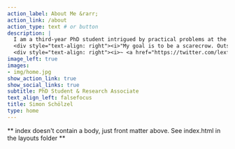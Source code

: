 ```yaml
---
action_label: About Me &rarr;
action_link: /about
action_type: text # or button 
description: |
  I am a third-year PhD student intrigued by practical problems at the intersection between data science and accounting. As a teacher, I try to empower others to discover and embrace the merits of data and AI. As a researcher, I investigate how machine learning can promote managerial decision-making and aid in making complex phenomenons tangible.
  <div style="text-align: right"><i>"My goal is to be a scarecrow. Outstanding in my field."</i></div>
  <div style="text-align: right"><i>~ <a href="https://twitter.com/lexfridman/status/1337837110687043584">Lex Fridman</a></i></div>
image_left: true
images:
- img/home.jpg
show_action_link: true
show_social_links: true
subtitle: PhD Student & Research Associate
text_align_left: falsefocus
title: Simon Schölzel
type: home
---
```


** index doesn't contain a body, just front matter above.
See index.html in the layouts folder **
